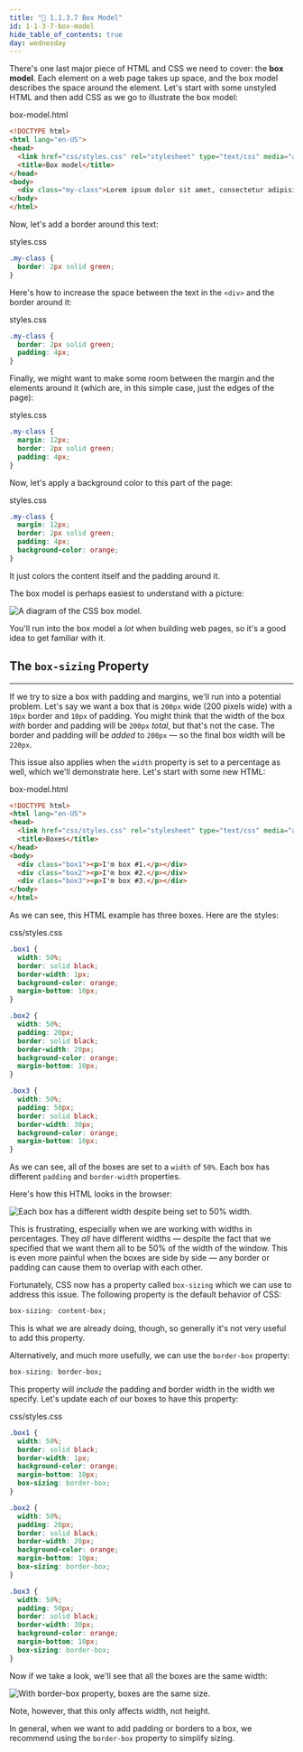 ```yaml
---
title: "📓 1.1.3.7 Box Model"
id: 1-1-3-7-box-model
hide_table_of_contents: true
day: wednesday
---
```


There's one last major piece of HTML and CSS we need to cover: the **box model**. Each element on a web page takes up space, and the box model describes the space around the element. Let's start with some unstyled HTML and then add CSS as we go to illustrate the box model:

<div class="filename">box-model.html</div>

```html
<!DOCTYPE html>
<html lang="en-US">
<head>
  <link href="css/styles.css" rel="stylesheet" type="text/css" media="all">
  <title>Box model</title>
</head>
<body>
  <div class="my-class">Lorem ipsum dolor sit amet, consectetur adipisicing elit, sed do eiusmod tempor incididunt ut labore et dolore magna aliqua. Ut enim ad minim veniam, quis nostrud exercitation ullamco laboris nisi ut aliquip ex ea commodo consequat. Duis aute irure dolor in reprehenderit in voluptate velit esse cillum dolore eu fugiat nulla pariatur. Excepteur sint occaecat cupidatat non proident, sunt in culpa qui officia deserunt mollit anim id est laborum. Ut enim ad minim veniam, quis nostrud exercitation ullamco laboris nisi ut aliquip ex ea commodo consequat. Duis aute irure dolor in reprehenderit in voluptate velit esse cillum dolore eu fugiat nulla pariatur.</div>
</body>
</html>
```

Now, let's add a border around this text:

<div class="filename">styles.css</div>

```css
.my-class {
  border: 2px solid green;
}
```

Here's how to increase the space between the text in the `<div>` and the border around it:

<div class="filename">styles.css</div>

```css
.my-class {
  border: 2px solid green;
  padding: 4px;
}
```

Finally, we might want to make some room between the margin and the elements around it (which are, in this simple case, just the edges of the page):

<div class="filename">styles.css</div>

```css
.my-class {
  margin: 12px;
  border: 2px solid green;
  padding: 4px;
}
```

Now, let's apply a background color to this part of the page:

<div class="filename">styles.css</div>

```css
.my-class {
  margin: 12px;
  border: 2px solid green;
  padding: 4px;
  background-color: orange;
}
```

It just colors the content itself and the padding around it.

The box model is perhaps easiest to understand with a picture:

![A diagram of the CSS box model.](https://learnhowtoprogram.s3.us-west-2.amazonaws.com/INTRO/week1-html-css/intro-box-model-diagram.png)

You'll run into the box model a *lot* when building web pages, so it's a good idea to get familiar with it.

## The `box-sizing` Property

---

If we try to size a box with padding and margins, we'll run into a potential problem. Let's say we want a box that is `200px` wide (200 pixels wide) with a `10px` border and `10px` of padding. You might think that the width of the box _with_ border and padding will be `200px` _total_, but that's not the case. The border and padding will be _added_ to `200px` — so the final box width will be `220px`.

This issue also applies when the `width` property is set to a percentage as well, which we'll demonstrate here. Let's start with some new HTML:

<div class="filename">box-model.html</div>

```html
<!DOCTYPE html>
<html lang="en-US">
<head>
  <link href="css/styles.css" rel="stylesheet" type="text/css" media="all">
  <title>Boxes</title>
</head>
<body>
  <div class="box1"><p>I'm box #1.</p></div>
  <div class="box2"><p>I'm box #2.</p></div>
  <div class="box3"><p>I'm box #3.</p></div>
</body>
</html>
```

As we can see, this HTML example has three boxes. Here are the styles:

<div class="filename">css/styles.css</div>

```css
.box1 {
  width: 50%;
  border: solid black;
  border-width: 1px;
  background-color: orange;
  margin-bottom: 10px;
}

.box2 {
  width: 50%;
  padding: 20px;
  border: solid black;
  border-width: 20px;
  background-color: orange;
  margin-bottom: 10px;
}

.box3 {
  width: 50%;
  padding: 50px;
  border: solid black;
  border-width: 30px;
  background-color: orange;
  margin-bottom: 10px;
}
```

As we can see, all of the boxes are set to a `width` of `50%`. Each box has different `padding` and `border-width` properties.

Here's how this HTML looks in the browser:

![Each box has a different width despite being set to 50% width.](https://learnhowtoprogram.s3.us-west-2.amazonaws.com/INTRO/week1-html-css/Week-1-2020-images/different-width-boxes.png)

This is frustrating, especially when we are working with widths in percentages. They _all_ have different widths — despite the fact that we specified that we want them all to be 50% of the width of the window. This is even more painful when the boxes are side by side — any border or padding can cause them to overlap with each other.

Fortunately, CSS now has a property called `box-sizing` which we can use to address this issue. The following property is the default behavior of CSS:

```css
box-sizing: content-box;
```

This is what we are already doing, though, so generally it's not very useful to add this property.

Alternatively, and much more usefully, we can use the `border-box` property:

```css
box-sizing: border-box;
```

This property will _include_ the padding and border width in the width we specify. Let's update each of our boxes to have this property:

<div class="filename">css/styles.css</div>

```css
.box1 {
  width: 50%;
  border: solid black;
  border-width: 1px;
  background-color: orange;
  margin-bottom: 10px;
  box-sizing: border-box;
}

.box2 {
  width: 50%;
  padding: 20px;
  border: solid black;
  border-width: 20px;
  background-color: orange;
  margin-bottom: 10px;
  box-sizing: border-box;
}

.box3 {
  width: 50%;
  padding: 50px;
  border: solid black;
  border-width: 30px;
  background-color: orange;
  margin-bottom: 10px;
  box-sizing: border-box;
}
```

Now if we take a look, we'll see that all the boxes are the same width:

![With border-box property, boxes are the same size.](https://learnhowtoprogram.s3.us-west-2.amazonaws.com/INTRO/week1-html-css/Week-1-2020-images/even-width-boxes.png)

Note, however, that this only affects width, not height.

In general, when we want to add padding or borders to a box, we recommend using the `border-box` property to simplify sizing.
